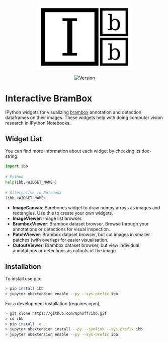 <div align="center">

<img alt="Logo" src="docs/source/_static/logo.svg" width="60%"/>

[![Version][version-badge]][release-url]

</div>

Interactive BramBox
===================
IPython widgets for visualizing [brambox](http://eavise.gitlab.io/brambox/) annotation and detection dataframes on their images.
These widgets help with doing computer vision research in IPython Notebooks.


## Widget List
You can find more information about each widget by checking its doc-string:
```python
import ibb

# Python
help(ibb.<WIDGET_NAME>)

# Alternative in Notebook
?ibb.<WIDGET_NAME>
```

- **ImageCanvas**: Barebones widget to draw numpy arrays as images and rectangles. Use this to create your own widgets.
- **ImageViewer**: Image list browser.
- **BramboxViewer**: Brambox dataset browser. Browse through your annotations or detections for visual inspection.
- **PatchViewer**: Brambox dataset browser, but cut images in smaller patches (with overlap) for easier visualisation.
- **CutoutViewer**: Brambox dataset browser, but view individual annotations or detections as cutouts of the image.


## Installation

To install use pip:

```bash
> pip install ibb
> jupyter nbextension enable --py --sys-prefix ibb
```


For a development installation (requires npm),

```bash
> git clone https://github.com/0phoff/ibb.git
> cd ibb 
> pip install -e .
> jupyter nbextension install --py --symlink --sys-prefix ibb
> jupyter nbextension enable --py --sys-prefix ibb
```

[version-badge]: https://img.shields.io/pypi/v/ibb.svg?label=version
[release-url]: https://pypi.org/project/ibb
